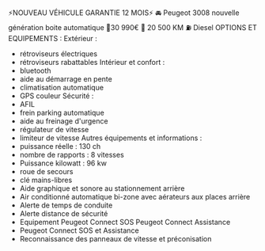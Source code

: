 ⚡️NOUVEAU VÉHICULE GARANTIE 12 MOIS⚡️
🚘 Peugeot 3008 nouvelle génération boite automatique
💸30 990€
🛞  20 500 KM
⛽️ Diesel
OPTIONS ET EQUIPEMENTS :
Extérieur :
- rétroviseurs électriques
- rétroviseurs rabattables
Intérieur et confort :
- bluetooth
- aide au démarrage en pente
- climatisation automatique
- GPS couleur
Sécurité :
- AFIL
- frein parking automatique
- aide au freinage d'urgence
- régulateur de vitesse
- limiteur de vitesse
Autres équipements et informations :
- puissance réelle : 130 ch
- nombre de rapports : 8 vitesses
- Puissance kilowatt : 96 kw
- roue de secours
- clé mains-libres
- Aide graphique et sonore au stationnement arrière
- Air conditionné automatique bi-zone avec aérateurs aux places arrière
- Alerte de temps de conduite
- Alerte distance de sécurité
- Equipement Peugeot Connect SOS Peugeot Connect Assistance
- Peugeot Connect SOS et Assistance
- Reconnaissance des panneaux de vitesse et préconisation